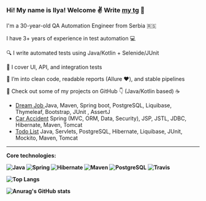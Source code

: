 ### Hi! My name is Ilya! Welcome ✌️ Write [my tg](https://t.me/Ilia_aQa) 📱 

I'm a 30-year-old QA Automation Engineer from Serbia 🇷🇸

I have 3+ years of experience in test automation 💻

🔍 I write automated tests using Java/Kotlin + Selenide/JUnit

📂 I cover UI, API, and integration tests

🚀 I’m into clean code, readable reports (Allure ❤️), and stable pipelines

🧪 Check out some of my projects on GitHub 👇
(Java/Kotlin based) ☕
 
 * [Dream Job ](https://github.com/ShaidurovIlia/job4j_dreamjob) Java, Maven, Spring boot, PostgreSQL, Liquibase, Thymeleaf, Bootstrap, JUnit , AssertJ
 * [Car Accident](https://github.com/ShaidurovIlia/accidents) Spring (MVC, ORM, Data, Security), JSP, JSTL, JDBC, Hibernate, Maven, Tomcat
 * [Todo List](https://github.com/ShaidurovIlia/job4j_todo_list) Java, Servlets, PostgreSQL, Hibernate, Liquibase, JUnit, Mockito, Maven, Tomcat 
 
 
 
----
<b>Core technologies:<b>
  
![Java](https://img.shields.io/badge/Java-%3E%3D8-orange)
  ![Spring](https://img.shields.io/badge/Spring-%3E%3D5.0-green)
  ![Hibernate](https://img.shields.io/badge/Hibernate-%3E%3D5.0-yellow)
  ![Maven](https://img.shields.io/badge/Maven-3-blue)
  ![PostgreSQL](https://img.shields.io/badge/PostgreSQL-%3E%3D10-lightgrey)
  ![Travis](https://img.shields.io/badge/Travis-CI-red)
  
  
  ![Top Langs](https://github-readme-stats.vercel.app/api/top-langs/?username=ShaidurovIlia&layout=compact)
  
  ![Anurag's GitHub stats](https://github-readme-stats.vercel.app/api?username=ShaidurovIlia&anuraghazra&show_icons=true&theme=tokyonight)

<!--
**ShaidurovIlia/ShaidurovIlia** is a ✨ _special_ ✨ repository because its `README.md` (this file) appears on your GitHub profile.

Here are some ideas to get you started:

- 🔭 I’m currently working on ...
- 🌱 I’m currently learning ...
- 👯 I’m looking to collaborate on ...
- 🤔 I’m looking for help with ...
- 💬 Ask me about ...
- 📫 How to reach me: ...
- 😄 Pronouns: ...
- ⚡ Fun fact: ...
-->
